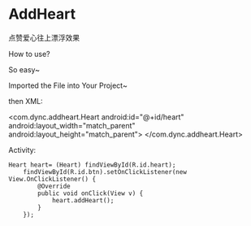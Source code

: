 # AddHeart
点赞爱心往上漂浮效果


How to use?

So easy~

Imported the File into Your Project~

then 
  XML:
  
  
   <com.dync.addheart.Heart
        android:id="@+id/heart"
        android:layout_width="match_parent"
        android:layout_height="match_parent">
    </com.dync.addheart.Heart>
    
    
  Activity:
  
    Heart heart= (Heart) findViewById(R.id.heart);
        findViewById(R.id.btn).setOnClickListener(new View.OnClickListener() {
            @Override
            public void onClick(View v) {
                heart.addHeart();
            }
        });

